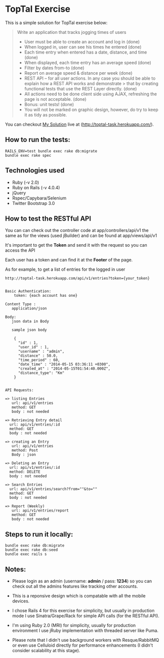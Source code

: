 TopTal Exercise
====

This is a simple solution for TopTal exercise below:

> Write an application that tracks jogging times of users
> - User must be able to create an account and log in (done)
> - When logged in, user can see his times he entered (done)
> - Each time entry when entered has a date, distance, and time (done)
> - When displayed, each time entry has an average speed (done)
> - Filter by dates from-to (done)
> - Report on average speed & distance per week (done)
> - REST API – for all user actions. In any case you should be able to explain how a REST API works and demonstrate > that by creating functional tests that use the REST Layer directly. (done)
> - All actions need to be done client side using AJAX, refreshing the page is not acceptable. (done)
> - Bonus: unit tests! (done)
> - You will not be marked on graphic design, however, do try to keep it as tidy as possible. 


You can checkout [My Solution](http://toptal-task.herokuapp.com/) live at (http://toptal-task.herokuapp.com/).

How to run the tests:
---
    RAILS_ENV=test bundle exec rake db:migrate
    bundle exec rake spec

Technologies used
---

 - Ruby (-v 2.0)
 - Ruby on Rails (-v 4.0.4)
 - jQuery
 - Rspec/Capybara/Selenium
 - Twitter Bootstrap 3.0

How to test the RESTful API
---

You can can check out the controller code at app/controllers/api/v1 the same as for the views (used jBuilder) and can be found at app/views/api/v1

It's important to get the **Token** and send it with the request so you can access the API

Each user has a token and can find it at the **Footer** of the page.

As for example, to get a list of entries for the logged in user 

    http://toptal-task.herokuapp.com/api/v1/entries?token={your_token}


    Basic Authentication:
        token: {each account has one}    
    
    Content Type :
       application/json
    
    Body:
       json data in Body
           
       sample json body
    
       	{
       	  "id" : 1, 
       	  "user_id" : 1,    	  
       	  "username" : "admin", 
       	  "distance" : 50.0, 
       	  "time_period" : 60, 
       	  "date_time" : "2014-05-15 03:36:11 +0300", 
       	  "created_at" : "2014-05-15T01:54:40.000Z", 
       	  "distance_type": "Km"
       	}
    
    
    API Requests:
    
    => listing Entries
       url: api/v1/entries
       method: GET
       body : not needed
    
    => Retrieving Entry detail
      url: api/v1/entries/:id
      method: GET
      body : not needed
    
    => creating an Entry
       url: api/v1/entries
       method: Post
       Body : json
      
    => Deleting an Entry 
      url: api/v1/entries/:id 
      method: DELETE
      body : not needed
    
    => Search Entries
      url: api/v1/entries/search?from=""&to="" 
      method: GET
      body : not needed
    
    => Report (Weekly)
       url: api/v1/entries/report
       method: GET
       body : not needed



Steps to run it locally:
---
    bundle exec rake db:migrate
    bundle exec rake db:seed
    bundle exec rails s



Notes:
---

- Please login as an admin (username: **admin** / pass: **1234**) so you can check out all the admins features like tracking other accounts.

- This is a reponsive design which is compatable with all the mobile devices.

- I chose Rails 4 for this exercise for simplicity, but usually in production mode I use Sinatra/Grape/Rack for simple API calls (for the RESTful API). 

- I'm using Ruby 2.0 (MRI) for simplicity, usually for production environment I use jRuby implementation with threaded server like Puma.

- Please note that I didn't use background workers with Resque/RabbitMQ or even use Celluloid directly for performance enhancements (I didn't consider scalability at this stage).
